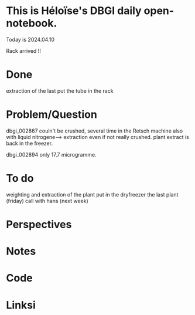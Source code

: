 
# This is Héloïse's DBGI daily open-notebook.

Today is 2024.04.10

Rack arrived !! 
# Done
extraction of the last 
put the tube in the rack 

# Problem/Question
dbgi_002867 couln't be crushed, several time in the Retsch machine also with liquid nitrogene--> extraction even if not really crushed. plant extract is back in the freezer. 

dbgi_002894 only 17.7 microgramme. 
# To do 
weighting and extraction of the plant 
put in the dryfreezer the last plant (friday)
call with hans (next week)
# Perspectives

# Notes

# Code

# Linksi
